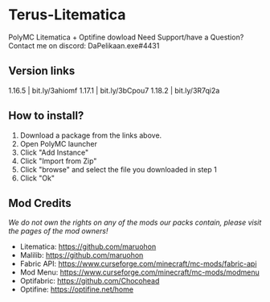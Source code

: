 
# Terus-Litematica
PolyMC Litematica + Optifine dowload
Need Support/have a Question? Contact me on discord: DaPelikaan.exe#4431
## Version links
1.16.5	| bit.ly/3ahiomf
1.17.1	| bit.ly/3bCpou7
1.18.2	| bit.ly/3R7qi2a
## How to install?
1. Download a package from the links above.
2. Open PolyMC launcher
3. Click "Add Instance"
4. Click "Import from Zip"
5. Click "browse" and select the file you downloaded in step 1
6. Click "Ok"
## Mod Credits
*We do not own the rights on any of the mods our packs contain, please visit the pages of the mod owners!*
- Litematica: 	https://github.com/maruohon
- Malilib:			https://github.com/maruohon
- Fabric API:	https://www.curseforge.com/minecraft/mc-mods/fabric-api
- Mod Menu:	https://www.curseforge.com/minecraft/mc-mods/modmenu
- Optifabric: 	https://github.com/Chocohead
- Optifine:		https://optifine.net/home